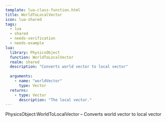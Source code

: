 ```yaml
---
template: lua-class-function.html
title: WorldToLocalVector
icon: lua-shared
tags:
  - lua
  - shared
  - needs-verification
  - needs-example
lua:
  library: PhysicsObject
  function: WorldToLocalVector
  realm: shared
  description: "Converts world vector to local vector"
  
  arguments:
    - name: "worldVector"
      type: Vector
  returns:
    - type: Vector
      description: "The local vector."
---
```


<div class="lua__search__keywords">
PhysicsObject:WorldToLocalVector &#x2013; Converts world vector to local vector
</div>

